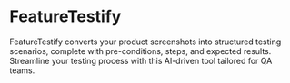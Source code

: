 # FeatureTestify
FeatureTestify converts your product screenshots into structured testing scenarios, complete with pre-conditions, steps, and expected results. Streamline your testing process with this AI-driven tool tailored for QA teams.
